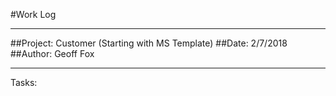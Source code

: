 ﻿#Work Log
******************************
##Project:    Customer (Starting with MS Template)
##Date:		2/7/2018
##Author:		Geoff Fox
******************************
Tasks: